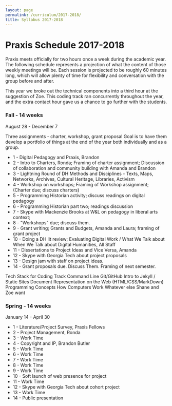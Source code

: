 ```yaml
---
layout: page
permalink: /curriculum/2017-2018/
title: Syllabus 2017-2018
---
```


# Praxis Schedule 2017-2018

Praxis meets officially for two hours once a week during the academic year. The following schedule represents a projection of what the content of those weekly meetings will be. Each session is projected to be roughly 60 minutes long, which will allow plenty of time for flexibility and conversation with the group before and after.

This year we broke out the technical components into a third hour at the suggestion of Zoe. This coding track ran concurrently throughout the year, and the extra contact hour gave us a chance to go further with the students.

### Fall - 14 weeks
August 28 - December 7

Three assignments - charter, workshop, grant proposal
Goal is to have them develop a portfolio of things at the end of the year both individually and as a group.

* 1 - Digital Pedagogy and Praxis, Brandon
* 2 - Intro to Charters, Ronda; Framing of charter assignment; Discussion of collaboration and community building with Amanda and Brandon
* 3 - Lightning Round of DH Methods and Disciplines - Texts, Maps, Networks, Archives, Cultural Heritage, Libraries, Activism
* 4 - Workshop on workshops; Framing of Workshop assignment; (Charter due; discuss charters)
* 5 - Programming Historian activity; discuss readings on digital pedagogy
* 6 - Programming Historian part two; readings discussion
* 7 - Skype with Mackenzie Brooks at W&L on pedagogy in liberal arts context; 
* 8 - "Workshops" due; discuss them.
* 9 - Grant writing; Grants and Budgets, Amanda and Laura; framing of grant project
* 10 - Doing a DH lit review; Evaluating Digital Work / What We Talk about When We Talk about Digital Humanities, All Staff
* 11 - Dissertations to Project Ideas and Vice Versa, Amanda
* 12 - Skype with Georgia Tech about project proposals
* 13 - Design jam with staff on project ideas.
* 14 - Grant proposals due. Discuss Them. Framing of next semester.

Tech Stack for Coding Track
Command Line
Git/GitHub
Intro to Jekyll / Static Sites
Document Representation on the Web (HTML/CSS/MarkDown)
Programming Concepts
How Computers Work
Whatever else Shane and Zoe want

### Spring - 14 weeks
January 14 - April 30

* 1 - Literature/Project Survey, Praxis Fellows
* 2 - Project Management, Ronda
* 3 - Work Time
* 4 - Copyright and IP, Brandon Butler
* 5 - Work Time
* 6 - Work Time
* 7 - Work Time
* 8 - Work Time
* 9 - Work Time
* 10 - Soft launch of web presence for project
* 11 - Work Time
* 12 - Skype with Georgia Tech about cohort project
* 13 - Work Time
* 14 - Public presentation
